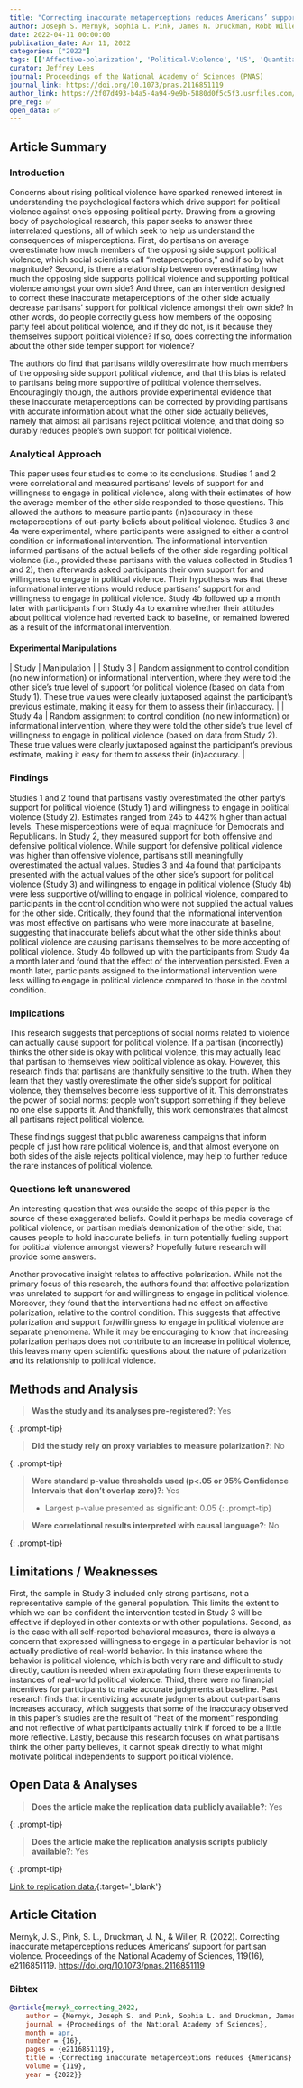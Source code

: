 ```yaml
---
title: "Correcting inaccurate metaperceptions reduces Americans’ support for partisan violence"
author: Joseph S. Mernyk, Sophia L. Pink, James N. Druckman, Robb Willer
date: 2022-04-11 00:00:00
publication_date: Apr 11, 2022
categories: ["2022"]
tags: [['Affective-polarization', 'Political-Violence', 'US', 'Quantitative', 'Experimental', 'Causal']]
curator: Jeffrey Lees
journal: Proceedings of the National Academy of Sciences (PNAS)
journal_link: https://doi.org/10.1073/pnas.2116851119
author_link: https://2f07d493-b4a5-4a94-9e9b-5880d0f5c5f3.usrfiles.com/ugd/2f07d4_e3b5afd8c2c14bf4b0c460bdfe76e5d4.pdf
pre_reg: ✅
open_data: ✅
---
```


## Article Summary

### Introduction

Concerns about rising <span class="glosstag" data-key="Political Violence">political violence</span> have sparked renewed interest in understanding the psychological factors which drive support for <span class="glosstag" data-key="Political Violence">political violence</span> against one’s opposing political party. Drawing from a growing body of psychological research, this paper seeks to answer three interrelated questions, all of which seek to help us understand the consequences of misperceptions. First, do partisans on average overestimate how much members of the opposing side support <span class="glosstag" data-key="Political Violence">political violence</span>, which social scientists call “metaperceptions,” and if so by what magnitude? Second, is there a relationship between overestimating how much the opposing side supports <span class="glosstag" data-key="Political Violence">political violence</span> and supporting <span class="glosstag" data-key="Political Violence">political violence</span> amongst your own side? And three, can an intervention designed to correct these inaccurate metaperceptions of the other side actually decrease partisans’ support for <span class="glosstag" data-key="Political Violence">political violence</span> amongst their own side? In other words, do people correctly guess how members of the opposing party feel about <span class="glosstag" data-key="Political Violence">political violence</span>, and if they do not, is it because they themselves support <span class="glosstag" data-key="Political Violence">political violence</span>? If so, does correcting the information about the other side temper support for violence? 

The authors do find that partisans wildly overestimate how much members of the opposing side support <span class="glosstag" data-key="Political Violence">political violence</span>, and that this bias is related to partisans being more supportive of <span class="glosstag" data-key="Political Violence">political violence</span> themselves. Encouragingly though, the authors provide experimental evidence that these inaccurate metaperceptions can be corrected by providing partisans with accurate information about what the other side actually believes, namely that almost all partisans reject <span class="glosstag" data-key="Political Violence">political violence</span>, and that doing so durably reduces people’s own support for <span class="glosstag" data-key="Political Violence">political violence</span>. 

### Analytical Approach

This paper uses four studies to come to its conclusions. Studies 1 and 2 were correlational and measured partisans’ levels of support for and willingness to engage in <span class="glosstag" data-key="Political Violence">political violence</span>, along with their estimates of how the average member of the other side responded to those questions. This allowed the authors to measure participants (in)accuracy in these metaperceptions of out-party beliefs about <span class="glosstag" data-key="Political Violence">political violence</span>. Studies 3 and 4a were experimental, where participants were assigned to either a control condition or informational intervention. The informational intervention informed partisans of the actual beliefs of the other side regarding <span class="glosstag" data-key="Political Violence">political violence</span> (i.e., provided these partisans with the values collected in Studies 1 and 2), then afterwards asked participants their own support for and willingness to engage in <span class="glosstag" data-key="Political Violence">political violence</span>. Their hypothesis was that these informational interventions would reduce partisans’ support for and willingness to engage in <span class="glosstag" data-key="Political Violence">political violence</span>. Study 4b followed up a month later with participants from Study 4a to examine whether their attitudes about <span class="glosstag" data-key="Political Violence">political violence</span> had reverted back to baseline, or remained lowered as a result of the informational intervention. 

#### Experimental Manipulations

| Study | Manipulation | 
| Study 3 | Random assignment to control condition (no new information) or informational intervention, where they were told the other side’s true level of support for <span class="glosstag" data-key="Political Violence">political violence</span> (based on data from Study 1). These true values were clearly juxtaposed against the participant’s previous estimate, making it easy for them to assess their (in)accuracy. |
| Study 4a | Random assignment to control condition (no new information) or informational intervention, where they were told the other side’s true level of willingness to engage in <span class="glosstag" data-key="Political Violence">political violence</span> (based on data from Study 2). These true values were clearly juxtaposed against the participant’s previous estimate, making it easy for them to assess their (in)accuracy. |

### Findings

Studies 1 and 2 found that partisans vastly overestimated the other party’s support for <span class="glosstag" data-key="Political Violence">political violence</span> (Study 1) and willingness to engage in <span class="glosstag" data-key="Political Violence">political violence</span> (Study 2). Estimates ranged from 245 to 442% higher than actual levels. These misperceptions were of equal magnitude for Democrats and Republicans. In Study 2, they measured support for both offensive and defensive <span class="glosstag" data-key="Political Violence">political violence</span>. While support for defensive <span class="glosstag" data-key="Political Violence">political violence</span> was higher than offensive violence, partisans still meaningfully overestimated the actual values. Studies 3 and 4a found that participants presented with the actual values of the other side’s support for <span class="glosstag" data-key="Political Violence">political violence</span> (Study 3) and willingness to engage in <span class="glosstag" data-key="Political Violence">political violence</span> (Study 4b) were less supportive of/willing to engage in <span class="glosstag" data-key="Political Violence">political violence</span>, compared to participants in the control condition who were not supplied the actual values for the other side. Critically, they found that the informational intervention was most effective on partisans who were more inaccurate at baseline, suggesting that inaccurate beliefs about what the other side thinks about <span class="glosstag" data-key="Political Violence">political violence</span> are causing partisans themselves to be more accepting of <span class="glosstag" data-key="Political Violence">political violence</span>. Study 4b followed up with the participants from Study 4a a month later and found that the effect of the intervention persisted. Even a month later, participants assigned to the informational intervention were less willing to engage in <span class="glosstag" data-key="Political Violence">political violence</span> compared to those in the control condition. 


### Implications

This research suggests that perceptions of social norms related to violence can actually cause support for <span class="glosstag" data-key="Political Violence">political violence</span>. If a <span class="glosstag" data-key="Partisan">partisan</span> (incorrectly) thinks the other side is okay with <span class="glosstag" data-key="Political Violence">political violence</span>, this may actually lead that <span class="glosstag" data-key="Partisan">partisan</span> to themselves view <span class="glosstag" data-key="Political Violence">political violence</span> as okay. However, this research finds that partisans are thankfully sensitive to the truth. When they learn that they vastly overestimate the other side’s support for <span class="glosstag" data-key="Political Violence">political violence</span>, they themselves become less supportive of it. This demonstrates the power of social norms: people won’t support something if they believe no one else supports it. And thankfully, this work demonstrates that almost all partisans reject <span class="glosstag" data-key="Political Violence">political violence</span>. 

These findings suggest that public awareness campaigns that inform people of just how rare <span class="glosstag" data-key="Political Violence">political violence</span> is, and that almost everyone on both sides of the aisle rejects <span class="glosstag" data-key="Political Violence">political violence</span>, may help to further reduce the rare instances of <span class="glosstag" data-key="Political Violence">political violence</span>. 

### Questions left unanswered

An interesting question that was outside the scope of this paper is the source of these exaggerated beliefs. Could it perhaps be media coverage of <span class="glosstag" data-key="Political Violence">political violence</span>, or <span class="glosstag" data-key="Partisan">partisan</span> media’s demonization of the other side, that causes people to hold inaccurate beliefs, in turn potentially fueling support for <span class="glosstag" data-key="Political Violence">political violence</span> amongst viewers? Hopefully future research will provide some answers. 

Another provocative insight relates to <span class="glosstag" data-key="Affective Polarization">affective polarization</span>. While not the primary focus of this research, the authors found that <span class="glosstag" data-key="Affective Polarization">affective polarization</span> was unrelated to support for and willingness to engage in <span class="glosstag" data-key="Political Violence">political violence</span>. Moreover, they found that the interventions had no effect on <span class="glosstag" data-key="Affective Polarization">affective polarization</span>, relative to the control condition. This suggests that <span class="glosstag" data-key="Affective Polarization">affective polarization</span> and support for/willingness to engage in <span class="glosstag" data-key="Political Violence">political violence</span> are separate phenomena. While it may be encouraging to know that increasing polarization perhaps does not contribute to an increase in <span class="glosstag" data-key="Political Violence">political violence</span>, this leaves many open scientific questions about the nature of polarization and its relationship to <span class="glosstag" data-key="Political Violence">political violence</span>. 


## Methods and Analysis

> **Was the study and its analyses pre-registered?**: Yes
> 
{: .prompt-tip}

> **Did the study rely on proxy variables to measure polarization?**: No
> 
{: .prompt-tip}


> **Were standard p-value thresholds used (p<.05 or 95% Confidence Intervals that don’t overlap zero)?**: Yes
>
> - Largest p-value presented as significant: 0.05
{: .prompt-tip}

> **Were correlational results interpreted with causal language?**: No
> 
{: .prompt-tip}

## Limitations / Weaknesses

First, the sample in Study 3 included only strong partisans, not a representative sample of the general population. This limits the extent to which we can be confident the intervention tested in Study 3 will be effective if deployed in other contexts or with other populations. Second, as is the case with all self-reported behavioral measures, there is always a concern that expressed willingness to engage in a particular behavior is not actually predictive of real-world behavior. In this instance where the behavior is <span class="glosstag" data-key="Political Violence">political violence</span>, which is both very rare and difficult to study directly, caution is needed when extrapolating from these experiments to instances of real-world <span class="glosstag" data-key="Political Violence">political violence</span>. Third, there were no financial incentives for participants to make accurate judgments at baseline. Past research finds that incentivizing accurate judgments about out-partisans increases accuracy, which suggests that some of the inaccuracy observed in this paper’s studies are the result of “heat of the moment” responding and not reflective of what participants actually think if forced to be a little more reflective. Lastly, because this research focuses on what partisans think the other party believes, it cannot speak directly to what might motivate political independents to support <span class="glosstag" data-key="Political Violence">political violence</span>. 

## Open Data & Analyses

> **Does the article make the replication data publicly available?**: Yes
> 
{: .prompt-tip}

> **Does the article make the replication analysis scripts publicly available?**: Yes
> 
{: .prompt-tip}


[Link to replication data.](https://osf.io/rsyeh/ ){:target='_blank'}

## Article Citation

Mernyk, J. S., Pink, S. L., Druckman, J. N., & Willer, R. (2022). Correcting inaccurate metaperceptions reduces Americans’ support for partisan violence. Proceedings of the National Academy of Sciences, 119(16), e2116851119. https://doi.org/10.1073/pnas.2116851119

### Bibtex

```bibtex
@article{mernyk_correcting_2022,
	author = {Mernyk, Joseph S. and Pink, Sophia L. and Druckman, James N. and Willer, Robb},
	journal = {Proceedings of the National Academy of Sciences},
	month = apr,
	number = {16},
	pages = {e2116851119},
	title = {Correcting inaccurate metaperceptions reduces {Americans}' support for partisan violence},
	volume = {119},
	year = {2022}}

```

